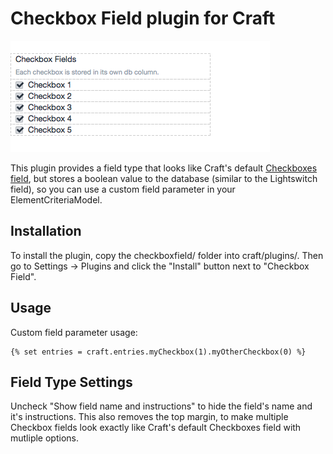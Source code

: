 # Checkbox Field plugin for Craft

![Checkbox Field Type](https://github.com/carlcs/craft-checkboxfield/blob/master/checkboxfield.png)

This plugin provides a field type that looks like Craft's default [Checkboxes field][1], but stores a boolean value to the database (similar to the Lightswitch field), so you can use a custom field parameter in your ElementCriteriaModel.

## Installation

To install the plugin, copy the checkboxfield/ folder into craft/plugins/. Then go to Settings → Plugins and click the "Install" button next to "Checkbox Field".

## Usage

Custom field parameter usage:

    {% set entries = craft.entries.myCheckbox(1).myOtherCheckbox(0) %}

## Field Type Settings

Uncheck "Show field name and instructions" to hide the field's name and it's instructions. This also removes the top margin, to make multiple Checkbox fields look exactly like Craft's default Checkboxes field with mutliple options.


  [1]: https://craftcms.com/docs/checkboxes-fields
